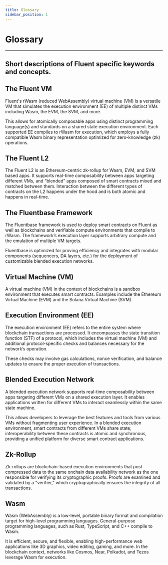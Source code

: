 ```yaml
---
title: Glossary
sidebar_position: 1
---
```


# Glossary

---
Short descriptions of Fluent specific keywords and concepts.
---

## The Fluent VM

Fluent's rWasm (reduced WebAssembly) virtual machine (VM) is a versatile VM that simulates the execution environment (EE) of multiple distinct VMs including Wasm, the EVM, the SVM, and more.

This allows for atomically composable apps using distinct programming language(s) and standards on a shared state execution environment. Each supported EE compiles to rWasm for execution, which employs a fully compatible Wasm binary representation optimized for zero-knowledge (zk) operations.

## The Fluent L2

The Fluent L2 is an Ethereum-centric zk-rollup for Wasm, EVM, and SVM based apps. It supports real-time composability between apps targeting different VMs, and “blended” apps composed of smart contracts mixed and matched between them. Interaction between the different types of contracts on the L2 happens under the hood and is both atomic and happens in real-time.

## The Fluentbase Framework

The Fluentbase framework is used to deploy smart contracts on Fluent as well as blockchains and verifiable compute environments that compile to rWasm. The framework’s execution layer supports arbitrary compute and the emulation of multiple VM targets.

Fluentbase is optimized for proving efficiency and integrates with modular components (sequencers, DA layers, etc.) for the deployment of customizable blended execution networks.

## Virtual Machine (VM)

A virtual machine (VM) in the context of blockchains is a sandbox environment that executes smart contracts. Examples include the Ethereum Virtual Machine (EVM) and the Solana Virtual Machine (SVM).

## Execution Environment (EE)

The execution environment (EE) refers to the entire system where blockchain transactions are processed. It encompasses the state transition function (STF) of a protocol, which includes the virtual machine (VM) and additional protocol-specific checks and balances necessary for the network’s operation.

These checks may involve gas calculations, nonce verification, and balance updates to ensure the proper execution of transactions.

## Blended Execution Network

A blended execution network supports real-time composability between apps targeting different VMs on a shared execution layer. It enables applications written for different VMs to interact seamlessly within the same state machine.

This allows developers to leverage the best features and tools from various VMs without fragmenting user experience. In a blended execution environment, smart contracts from different VMs share state; interoperability between these contracts is atomic and synchronous, providing a unified platform for diverse smart contract applications.

## Zk-Rollup

Zk-rollups are blockchain-based execution environments that post compressed data to the same onchain data availability network as the one responsible for verifying its cryptographic proofs. Proofs are examined and validated by a "verifier," which cryptographically ensures the integrity of all transactions.

## Wasm

Wasm (WebAssembly) is a low-level, portable binary format and compilation target for high-level programming languages. General-purpose programming languages, such as Rust, TypeScript, and C++ compile to Wasm.

It is efficient, secure, and flexible, enabling high-performance web applications like 3D graphics, video editing, gaming, and more. In the blockchain context, networks like Cosmos, Near, Polkadot, and Tezos leverage Wasm for execution.
